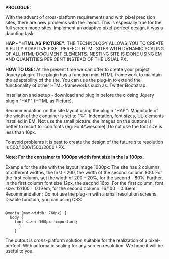<b>PROLOGUE:</b>

With the advent of cross-platform requirements and with pixel precision sites, there are new problems with the layout. This is especially true for the full screen mode sites. Implement an adaptive pixel-perfect design, it was a daunting task.

<b>HAP - "HTML AS PICTURE":</b> THE TECHNOLOGY ALLOWS YOU TO CREATE A FULLY ADAPTIVE PIXEL PERFECT HTML SITES WITH DYNAMIC SCALING OF ALL HTML-DOCUMENT ELEMENTS. NESTING SITE IS DONE USING EM AND QUANTITIES PER CENT INSTEAD OF THE USUAL PX.

<b>HOW TO USE:</b>
At the present time we can offer to create your project Jquery plugin. The plugin has a function mini HTML-framework to maintain the adaptability of the site. You can use the plug-in to extend the functionality of other HTML-frameworks such as: Twitter Bootstrap.

Installation and setup - download and plug in before the closing Jquery plugin "HAP" (HTML as Picture).

Recommendation on the site layout using the plugin "HAP":
Magnitude of the width of the container is set to "%". Indentation, font sizes, UL-elements installed in EM.
Not use the small picture: the images on the buttons is better to resort to icon fonts (eg: FontAwesome).
Do not use the font size is less than 10px.

To avoid problems it is best to create the design of the future site resolution is 500/1000/1500/2000 / PX.

<b>Note: For the container to 1000px width font size in the is 100px.</b>

Example for the site with the layout image 1000px: 
The site has 2 columns of different widths, the first - 200, the width of the second column 800. 
For the first column, set the width of 200 - 20%, for the second - 80%. 
Further, in the first column font size 12px, the second 16px. For the first column, font size: 12/100 = 0.12em, for the second column: 16/100 = 0.16em.
Recommendation: Do not use the plug-in with a small resolution screens. Disable function, you can using CSS:

<code>
@media (max-width: 768px) {
  body {
    font-size: 100px !important;
      }
    }
</code>

The output is cross-platform solution suitable for the realization of a pixel-perfect. With automatic scaling for any screen resolution. 
We hope it will be useful to you.

